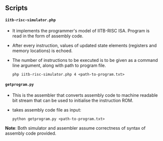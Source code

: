 ## Scripts
#### ` iitb-risc-simulator.php ` 
- It implements the programmer's model of IITB-RISC ISA. Program is read in the form of assembly code. 

- After every instruction, values of updated state elements (registers and memory locations) is echoed.
    
- The number of instructions to be executed is to be given as a command line argument, along with path to program file.
   
      php iitb-risc-simulator.php 4 <path-to-program.txt>


#### ` getprogram.py ` 
- This is the assembler that converts assembly code to machine readable bit stream that can be used to initialise the instruction ROM.
- takes assembly code file as input:
      
      python getprogram.py <path-to-program.txt>


**Note**: Both simulator and assembler assume correctness of syntax of assembly code provided.
